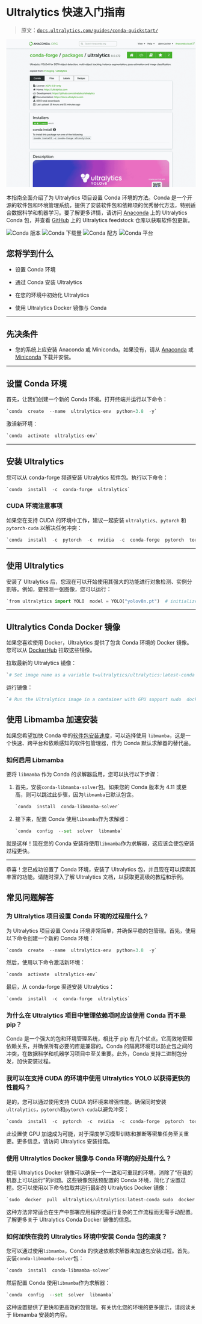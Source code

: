# Ultralytics 快速入门指南

> 原文：[`docs.ultralytics.com/guides/conda-quickstart/`](https://docs.ultralytics.com/guides/conda-quickstart/)

![Ultralytics Conda 包视觉](img/0d051e1f1c548aa4d6744103a0bfd00c.png)

本指南全面介绍了为 Ultralytics 项目设置 Conda 环境的方法。Conda 是一个开源的软件包和环境管理系统，提供了安装软件包和依赖项的优秀替代方法，特别适合数据科学和机器学习。要了解更多详情，请访问 [Anaconda](https://anaconda.org/conda-forge/ultralytics) 上的 Ultralytics Conda 包，并查看 [GitHub](https://github.com/conda-forge/ultralytics-feedstock/) 上的 Ultralytics feedstock 仓库以获取软件包更新。

![Conda 版本](https://anaconda.org/conda-forge/ultralytics) ![Conda 下载量](https://anaconda.org/conda-forge/ultralytics) ![Conda 配方](https://anaconda.org/conda-forge/ultralytics) ![Conda 平台](https://anaconda.org/conda-forge/ultralytics)

## 您将学到什么

+   设置 Conda 环境

+   通过 Conda 安装 Ultralytics

+   在您的环境中初始化 Ultralytics

+   使用 Ultralytics Docker 镜像与 Conda

* * *

## 先决条件

+   您的系统上应安装 Anaconda 或 Miniconda。如果没有，请从 [Anaconda](https://www.anaconda.com/) 或 [Miniconda](https://docs.conda.io/projects/miniconda/en/latest/) 下载并安装。

* * *

## 设置 Conda 环境

首先，让我们创建一个新的 Conda 环境。打开终端并运行以下命令：

```py
`conda  create  --name  ultralytics-env  python=3.8  -y` 
```

激活新环境：

```py
`conda  activate  ultralytics-env` 
```

* * *

## 安装 Ultralytics

您可以从 conda-forge 频道安装 Ultralytics 软件包。执行以下命令：

```py
`conda  install  -c  conda-forge  ultralytics` 
```

### CUDA 环境注意事项

如果您在支持 CUDA 的环境中工作，建议一起安装 `ultralytics`、`pytorch` 和 `pytorch-cuda` 以解决任何冲突：

```py
`conda  install  -c  pytorch  -c  nvidia  -c  conda-forge  pytorch  torchvision  pytorch-cuda=11.8  ultralytics` 
```

* * *

## 使用 Ultralytics

安装了 Ultralytics 后，您现在可以开始使用其强大的功能进行对象检测、实例分割等。例如，要预测一张图像，您可以运行：

```py
`from ultralytics import YOLO  model = YOLO("yolov8n.pt")  # initialize model results = model("path/to/image.jpg")  # perform inference results[0].show()  # display results for the first image` 
```

* * *

## Ultralytics Conda Docker 镜像

如果您喜欢使用 Docker，Ultralytics 提供了包含 Conda 环境的 Docker 镜像。您可以从 [DockerHub](https://hub.docker.com/r/ultralytics/ultralytics) 拉取这些镜像。

拉取最新的 Ultralytics 镜像：

```py
`# Set image name as a variable t=ultralytics/ultralytics:latest-conda  # Pull the latest Ultralytics image from Docker Hub sudo  docker  pull  $t` 
```

运行镜像：

```py
`# Run the Ultralytics image in a container with GPU support sudo  docker  run  -it  --ipc=host  --gpus  all  $t  # all GPUs sudo  docker  run  -it  --ipc=host  --gpus  '"device=2,3"'  $t  # specify GPUs` 
```

## 使用 Libmamba 加速安装

如果您希望加快 Conda 中的[软件包安装速度](https://www.anaconda.com/blog/a-faster-conda-for-a-growing-community)，可以选择使用 `libmamba`，这是一个快速、跨平台和依赖感知的软件包管理器，作为 Conda 默认求解器的替代品。

### 如何启用 Libmamba

要将 `libmamba` 作为 Conda 的求解器启用，您可以执行以下步骤：

1.  首先，安装`conda-libmamba-solver`包。如果您的 Conda 版本为 4.11 或更高，则可以跳过此步骤，因为`libmamba`已默认包含。

    ```py
    `conda  install  conda-libmamba-solver` 
    ```

1.  接下来，配置 Conda 使用`libmamba`作为求解器：

    ```py
    `conda  config  --set  solver  libmamba` 
    ```

就是这样！现在您的 Conda 安装将使用`libmamba`作为求解器，这应该会使包安装过程更快。

* * *

恭喜！您已成功设置了 Conda 环境，安装了 Ultralytics 包，并且现在可以探索其丰富的功能。请随时深入了解 Ultralytics 文档，以获取更高级的教程和示例。

## 常见问题解答

### 为 Ultralytics 项目设置 Conda 环境的过程是什么？

为 Ultralytics 项目设置 Conda 环境非常简单，并确保平稳的包管理。首先，使用以下命令创建一个新的 Conda 环境：

```py
`conda  create  --name  ultralytics-env  python=3.8  -y` 
```

然后，使用以下命令激活新环境：

```py
`conda  activate  ultralytics-env` 
```

最后，从 conda-forge 渠道安装 Ultralytics：

```py
`conda  install  -c  conda-forge  ultralytics` 
```

### 为什么在 Ultralytics 项目中管理依赖项时应该使用 Conda 而不是 pip？

Conda 是一个强大的包和环境管理系统，相比于 pip 有几个优点。它高效地管理依赖关系，并确保所有必要的库是兼容的。Conda 的隔离环境可以防止包之间的冲突，在数据科学和机器学习项目中至关重要。此外，Conda 支持二进制包分发，加快安装过程。

### 我可以在支持 CUDA 的环境中使用 Ultralytics YOLO 以获得更快的性能吗？

是的，您可以通过使用支持 CUDA 的环境来增强性能。确保同时安装`ultralytics`，`pytorch`和`pytorch-cuda`以避免冲突：

```py
`conda  install  -c  pytorch  -c  nvidia  -c  conda-forge  pytorch  torchvision  pytorch-cuda=11.8  ultralytics` 
```

此设置使 GPU 加速成为可能，对于深度学习模型训练和推断等密集任务至关重要。更多信息，请访问 Ultralytics 安装指南。

### 使用 Ultralytics Docker 镜像与 Conda 环境的好处是什么？

使用 Ultralytics Docker 镜像可以确保一个一致和可重现的环境，消除了“在我的机器上可以运行”的问题。这些镜像包括预配置的 Conda 环境，简化了设置过程。您可以使用以下命令拉取并运行最新的 Ultralytics Docker 镜像：

```py
`sudo  docker  pull  ultralytics/ultralytics:latest-conda sudo  docker  run  -it  --ipc=host  --gpus  all  ultralytics/ultralytics:latest-conda` 
```

这种方法非常适合在生产中部署应用程序或运行复杂的工作流程而无需手动配置。了解更多关于 Ultralytics Conda Docker 镜像的信息。

### 如何加快在我的 Ultralytics 环境中安装 Conda 包的速度？

您可以通过使用`libmamba`，Conda 的快速依赖求解器来加速包安装过程。首先，安装`conda-libmamba-solver`包：

```py
`conda  install  conda-libmamba-solver` 
```

然后配置 Conda 使用`libmamba`作为求解器：

```py
`conda  config  --set  solver  libmamba` 
```

这种设置提供了更快和更高效的包管理。有关优化您的环境的更多提示，请阅读关于 libmamba 安装的内容。
